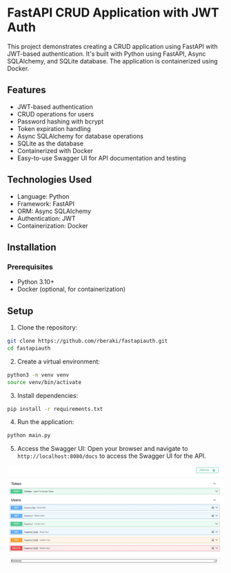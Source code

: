 # FastAPI CRUD Application with JWT Auth

This project demonstrates creating a CRUD application using FastAPI with JWT-based authentication. It's built with Python using FastAPI, Async SQLAlchemy, and SQLite database. The application is containerized using Docker.

## Features
- JWT-based authentication
- CRUD operations for users
- Password hashing with bcrypt
- Token expiration handling
- Async SQLAlchemy for database operations
- SQLite as the database
- Containerized with Docker
- Easy-to-use Swagger UI for API documentation and testing

## Technologies Used
- Language: Python
- Framework: FastAPI
- ORM: Async SQLAlchemy
- Authentication: JWT
- Containerization: Docker

## Installation
### Prerequisites
- Python 3.10+
- Docker (optional, for containerization)

## Setup
1. Clone the repository:
```bash
git clone https://github.com/rberaki/fastapiauth.git
cd fastapiauth
```
2. Create a virtual environment:
```bash
python3 -m venv venv
source venv/bin/activate
```
3. Install dependencies:
```bash
pip install -r requirements.txt
```
4. Run the application:
```bash
python main.py
```
5. Access the Swagger UI: 
Open your browser and navigate to `http://localhost:8080/docs` to access the Swagger UI for the API.

![Swagger UI](endpoints.JPG)
